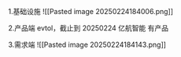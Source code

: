 1.基础设施 
![[Pasted image 20250224184006.png]]

2.产品端 evtol，截止到 20250224 亿航智能 有产品

3.需求端 
![[Pasted image 20250224184143.png]]